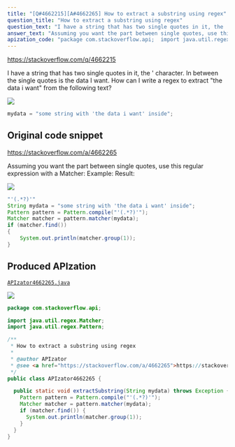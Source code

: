 ```yaml
---
title: "[Q#4662215][A#4662265] How to extract a substring using regex"
question_title: "How to extract a substring using regex"
question_text: "I have a string that has two single quotes in it, the ' character. In between the single quotes is the data I want. How can I write a regex to extract \"the data i want\" from the following text?"
answer_text: "Assuming you want the part between single quotes, use this regular expression with a Matcher: Example: Result:"
apization_code: "package com.stackoverflow.api;  import java.util.regex.Matcher; import java.util.regex.Pattern;  /**  * How to extract a substring using regex  *  * @author APIzator  * @see <a href=\"https://stackoverflow.com/a/4662265\">https://stackoverflow.com/a/4662265</a>  */ public class APIzator4662265 {    public static void extractSubstring(String mydata) throws Exception {     Pattern pattern = Pattern.compile(\"'(.*?)'\");     Matcher matcher = pattern.matcher(mydata);     if (matcher.find()) {       System.out.println(matcher.group(1));     }   } }"
---
```


https://stackoverflow.com/q/4662215

I have a string that has two single quotes in it, the &#x27; character. In between the single quotes is the data I want.
How can I write a regex to extract &quot;the data i want&quot; from the following text?


<div class="code-logo"><img src="/stackoverflow.png" /></div>

```java
mydata = "some string with 'the data i want' inside";
```


## Original code snippet

https://stackoverflow.com/a/4662265

Assuming you want the part between single quotes, use this regular expression with a Matcher:
Example:
Result:

<div class="code-logo"><img src="/stackoverflow.png" /></div>

```java
"'(.*?)'"
String mydata = "some string with 'the data i want' inside";
Pattern pattern = Pattern.compile("'(.*?)'");
Matcher matcher = pattern.matcher(mydata);
if (matcher.find())
{
    System.out.println(matcher.group(1));
}
```

## Produced APIzation

[`APIzator4662265.java`](https://github.com/pasqualesalza/apization-temp-data/raw/master/search/APIzator4662265.java)

<div class="code-logo"><img src="/apizator.png" /></div>

```java
package com.stackoverflow.api;

import java.util.regex.Matcher;
import java.util.regex.Pattern;

/**
 * How to extract a substring using regex
 *
 * @author APIzator
 * @see <a href="https://stackoverflow.com/a/4662265">https://stackoverflow.com/a/4662265</a>
 */
public class APIzator4662265 {

  public static void extractSubstring(String mydata) throws Exception {
    Pattern pattern = Pattern.compile("'(.*?)'");
    Matcher matcher = pattern.matcher(mydata);
    if (matcher.find()) {
      System.out.println(matcher.group(1));
    }
  }
}

```